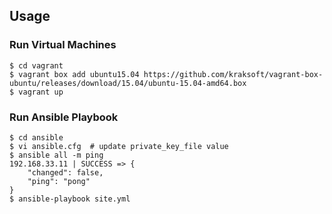 ## Usage
### Run Virtual Machines

```
$ cd vagrant
$ vagrant box add ubuntu15.04 https://github.com/kraksoft/vagrant-box-ubuntu/releases/download/15.04/ubuntu-15.04-amd64.box
$ vagrant up
```

### Run Ansible Playbook

```
$ cd ansible
$ vi ansible.cfg  # update private_key_file value
$ ansible all -m ping
192.168.33.11 | SUCCESS => {
    "changed": false, 
    "ping": "pong"
}
$ ansible-playbook site.yml
```
